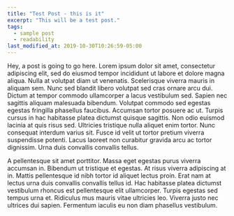 ```yaml
---
title: "Test Post - this is it"
excerpt: "This will be a test post."
tags: 
  - sample post
  - readability
last_modified_at: 2019-10-30T10:26:59-05:00
---
```



Hey, a post is going to go here.  Lorem ipsum dolor sit amet, consectetur adipiscing elit, sed do eiusmod tempor incididunt ut labore et dolore magna aliqua. Nulla at volutpat diam ut venenatis. Scelerisque viverra mauris in aliquam sem. Nunc sed blandit libero volutpat sed cras ornare arcu dui. Dictum at tempor commodo ullamcorper a lacus vestibulum sed. Sapien nec sagittis aliquam malesuada bibendum. Volutpat commodo sed egestas egestas fringilla phasellus faucibus. Accumsan tortor posuere ac ut. Turpis cursus in hac habitasse platea dictumst quisque sagittis. Non odio euismod lacinia at quis risus sed. Ultricies tristique nulla aliquet enim tortor. Nunc consequat interdum varius sit. Fusce id velit ut tortor pretium viverra suspendisse potenti. Lacus laoreet non curabitur gravida arcu ac tortor dignissim. Urna duis convallis convallis tellus.

A pellentesque sit amet porttitor. Massa eget egestas purus viverra accumsan in. Bibendum ut tristique et egestas. At risus viverra adipiscing at in. Mattis pellentesque id nibh tortor id aliquet lectus proin. Erat nam at lectus urna duis convallis convallis tellus id. Hac habitasse platea dictumst vestibulum rhoncus est pellentesque elit ullamcorper. Turpis egestas sed tempus urna et. Ridiculus mus mauris vitae ultricies leo. Viverra justo nec ultrices dui sapien. Fermentum iaculis eu non diam phasellus vestibulum.
